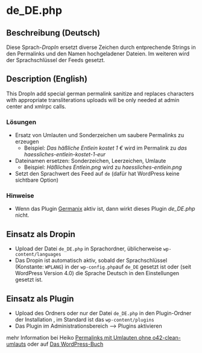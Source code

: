 # de_DE.php

## Beschreibung (Deutsch)

Diese Sprach-_DropIn_ ersetzt diverse Zeichen durch entprechende Strings in den Permalinks 
und den Namen hochgeladener Dateien. Im weiteren wird der Sprachschlüssel der Feeds gesetzt.

## Description (English)

This DropIn add special german permalink sanitize and replaces characters with appropriate 
transliterations uploads will be only needed at admin center and xmlrpc calls.

### Lösungen

 * Ersatz von Umlauten und Sonderzeichen um saubere Permalinks zu erzeugen
   * Beispiel: _Das häßliche Entlein kostet 1 €_ wird im Permalink zu _das haessliches-entlein-kostet-1-eur_
 * Dateinamen ersetzen: Sonderzeichen, Leerzeichen, Umlaute
   * Beispiel: _Häßliches Entlein.png_ wird zu _haessliches-entlein.png_
 * Setzt den Sprachwert des Feed auf `de` (dafür hat WordPress keine sichtbare Option)

### Hinweise
 
 * Wenn das Plugin [Germanix](https://github.com/thefuxia/Germanix-WordPress-Plugin) aktiv ist, 
   dann wirkt dieses Plugin _de_DE.php_ nicht.
 
## Einsatz als Dropin

 * Upload der Datei `de_DE.php` in Sprachordner, üblicherweise `wp-content/languages`
 * Das Dropin ist automatisch aktiv, sobald der Sprachschlüssel (Konstante: `WPLANG`) in der 
   `wp-config.php`auf `de_DE` gesetzt ist oder (seit WordPress Version 4.0) die Sprache Deutsch in den Einstellungen gesetzt ist.

## Einsatz als Plugin

 * Upload des Ordners oder nur der Datei `de_DE.php` in den Plugin-Ordner der Installation
   , im Standard ist das `wp-content/plugins`
 * Das Plugin im Administrationsbereich --> Plugins aktivieren

mehr Information bei Heiko [Permalinks mit Umlauten ohne o42-clean-umlauts](http://www.code-styling.de/deutsch/permalinks-mit-umlauten-ohne-o42-clean-umlauts)
oder auf [Das WordPress-Buch](http://wordpress-buch.bueltge.de/das-wordpress-buch/downloads/extra/)
